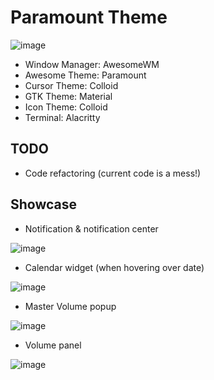 # Paramount Theme
![image](https://github.com/fafuja/paramount/assets/46684536/eb4713e5-8297-40ca-a1c1-67f0be81223c)

 - Window Manager: AwesomeWM
 - Awesome Theme: Paramount
 - Cursor Theme: Colloid
 - GTK Theme: Material
 - Icon Theme: Colloid
 - Terminal: Alacritty

## TODO
- Code refactoring (current code is a mess!)
  
## Showcase
- Notification & notification center
  
![image](https://github.com/fafuja/paramount/assets/46684536/61b7afbc-5d9e-4e61-8fce-edcfdded5d45)

- Calendar widget (when hovering over date)

![image](https://github.com/fafuja/paramount/assets/46684536/147c06fa-c563-471b-8553-ef4f567af7c2)

- Master Volume popup
 
![image](https://github.com/fafuja/paramount/assets/46684536/bb7ea147-297b-47d2-949b-ac2c7752ea28)

- Volume panel
  
![image](https://github.com/fafuja/paramount/assets/46684536/7f0e5fb2-01da-49e5-8dd6-3bf5e40b5dc7)

